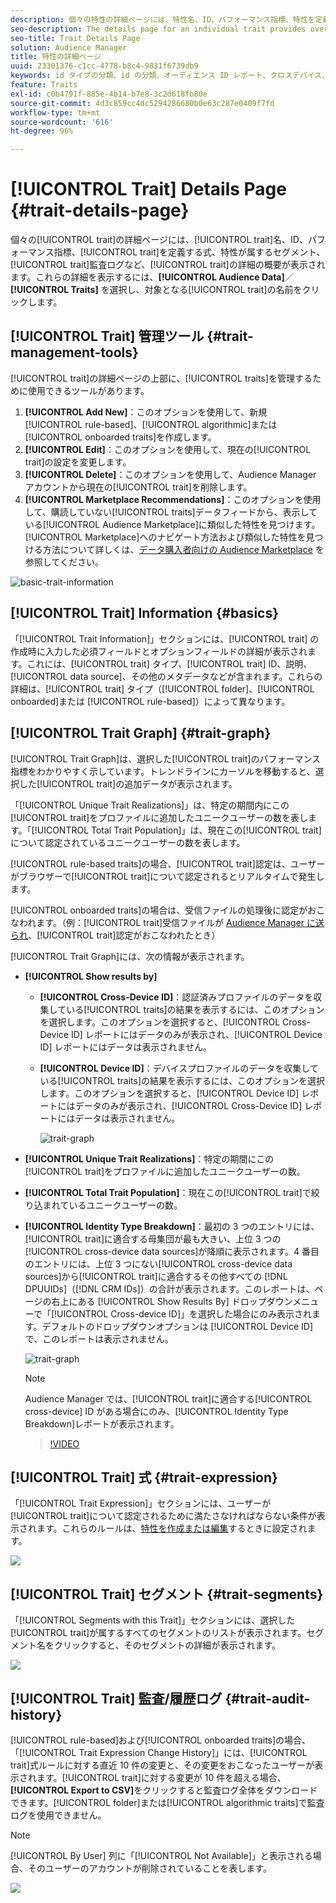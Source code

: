```yaml
---
description: 個々の特性の詳細ページには、特性名、ID、パフォーマンス指標、特性を定義する式、特性が属するセグメント、特性監査ログなどの概要が表示されます。これらの詳細を表示するには、Audience Data／Traits を選択し、対象となる特性の名前をクリックします。
seo-description: The details page for an individual trait provides overview of information like the trait name, ID, performance metrics, expressions that define the trait, segments it belongs to, and the trait audit log. To vew these details, go to Audience Data > Traits and click the name of the trait you want to work with.
seo-title: Trait Details Page
solution: Audience Manager
title: 特性の詳細ページ
uuid: 23301376-c1cc-4778-b8c4-9831f6739db9
keywords: id タイプの分類、id の分類、オーディエンス ID レポート、クロスデバイス、クロスデバイス ID、デバイス ID
feature: Traits
exl-id: c0b4791f-885e-4b14-b7e8-3c2d618fb80e
source-git-commit: 4d3c859cc4dc5294286680b0e63c287e0409f7fd
workflow-type: tm+mt
source-wordcount: '616'
ht-degree: 96%

---
```


# [!UICONTROL Trait] Details Page {#trait-details-page}

個々の[!UICONTROL trait]の詳細ページには、[!UICONTROL trait]名、ID、パフォーマンス指標、[!UICONTROL trait]を定義する式、特性が属するセグメント、[!UICONTROL trait]監査ログなど、[!UICONTROL trait]の詳細の概要が表示されます。これらの詳細を表示するには、**[!UICONTROL Audience Data]**／**[!UICONTROL Traits]** を選択し、対象となる[!UICONTROL trait]の名前をクリックします。

## [!UICONTROL Trait] 管理ツール {#trait-management-tools}

[!UICONTROL trait]の詳細ページの上部に、[!UICONTROL traits]を管理するために使用できるツールがあります。

1. **[!UICONTROL Add New]**：このオプションを使用して、新規 [!UICONTROL rule-based]、[!UICONTROL algorithmic]または[!UICONTROL onboarded traits]を作成します。
2. **[!UICONTROL Edit]**：このオプションを使用して、現在の[!UICONTROL trait]の設定を変更します。
3. **[!UICONTROL Delete]**：このオプションを使用して、Audience Manager アカウントから現在の[!UICONTROL trait]を削除します。
4. **[!UICONTROL Marketplace Recommendations]**：このオプションを使用して、購読していない[!UICONTROL traits]データフィードから、表示している[!UICONTROL Audience Marketplace]に類似した特性を見つけます。[!UICONTROL Marketplace]へのナビゲート方法および類似した特性を見つける方法について詳しくは、[データ購入者向けの Audience Marketplace](../audience-marketplace/marketplace-data-buyers/marketplace-data-buyers.md) を参照してください。

![basic-trait-information](assets/basic-trait-information.png)

## [!UICONTROL Trait] Information {#basics}

「[!UICONTROL Trait Information]」セクションには、[!UICONTROL trait] の作成時に入力した必須フィールドとオプションフィールドの詳細が表示されます。これには、[!UICONTROL trait] タイプ、[!UICONTROL trait] ID、説明、[!UICONTROL data source]、その他のメタデータなどが含まれます。これらの詳細は、[!UICONTROL trait] タイプ（[!UICONTROL folder]、[!UICONTROL onboarded]または [!UICONTROL rule-based]）によって異なります。

## [!UICONTROL Trait Graph] {#trait-graph}

[!UICONTROL Trait Graph]は、選択した[!UICONTROL trait]のパフォーマンス指標をわかりやすく示しています。トレンドラインにカーソルを移動すると、選択した[!UICONTROL trait]の追加データが表示されます。

「[!UICONTROL Unique Trait Realizations]」は、特定の期間内にこの[!UICONTROL trait]をプロファイルに追加したユニークユーザーの数を表します。「[!UICONTROL Total Trait Population]」は、現在この[!UICONTROL trait]について認定されているユニークユーザーの数を表します。

[!UICONTROL rule-based traits]の場合、[!UICONTROL trait]認定は、ユーザーがブラウザーで[!UICONTROL trait]について認定されるとリアルタイムで発生します。

[!UICONTROL onboarded traits]の場合は、受信ファイルの処理後に認定がおこなわれます。（例：[!UICONTROL trait]受信ファイルが [Audience Manager に送られ](../../faq/faq-inbound-data-ingestion.md)、[!UICONTROL trait]認定がおこなわれたとき）

[!UICONTROL Trait Graph]には、次の情報が表示されます。

* **[!UICONTROL Show results by]**
   * **[!UICONTROL Cross-Device ID]**：認証済みプロファイルのデータを収集している[!UICONTROL traits]の結果を表示するには、このオプションを選択します。このオプションを選択すると、[!UICONTROL Cross-Device ID] レポートにはデータのみが表示され、[!UICONTROL Device ID] レポートにはデータは表示されません。
   * **[!UICONTROL Device ID]**：デバイスプロファイルのデータを収集している[!UICONTROL traits]の結果を表示するには、このオプションを選択します。このオプションを選択すると、[!UICONTROL Device ID] レポートにはデータのみが表示され、[!UICONTROL Cross-Device ID] レポートにはデータは表示されません。

     ![trait-graph](assets/trait-summary.gif)

* **[!UICONTROL Unique Trait Realizations]**：特定の期間にこの[!UICONTROL trait]をプロファイルに追加したユニークユーザーの数。
* **[!UICONTROL Total Trait Population]**：現在この[!UICONTROL trait]で絞り込まれているユニークユーザーの数。

* **[!UICONTROL Identity Type Breakdown]**：最初の 3 つのエントリには、[!UICONTROL trait]に適合する母集団が最も大きい、上位 3 つの[!UICONTROL cross-device data sources]が降順に表示されます。4 番目のエントリには、上位 3 つにない[!UICONTROL cross-device data sources]から[!UICONTROL trait]に適合するその他すべての [!DNL DPUUIDs]（[!DNL CRM IDs]）の合計が表示されます。このレポートは、ページの右上にある [!UICONTROL Show Results By] ドロップダウンメニューで「[!UICONTROL Cross-device ID]」を選択した場合にのみ表示されます。デフォルトのドロップダウンオプションは [!UICONTROL Device ID] で、このレポートは表示されません。

  ![trait-graph](assets/trait-identity.png)

  >[!NOTE]
  >
  >Audience Manager では、[!UICONTROL trait]に適合する[!UICONTROL cross-device] ID がある場合にのみ、[!UICONTROL Identity Type Breakdown]レポートが表示されます。

  >[!VIDEO](https://video.tv.adobe.com/v/34081?captions=jpn)

## [!UICONTROL Trait] 式 {#trait-expression}

「[!UICONTROL Trait Expression]」セクションには、ユーザーが[!UICONTROL trait]について認定されるために満たさなければならない条件が表示されます。これらのルールは、[特性を作成または編集](../../features/traits/about-trait-builder.md)するときに設定されます。

![](assets/traitExpression.png)

## [!UICONTROL Trait] セグメント {#trait-segments}

「[!UICONTROL Segments with this Trait]」セクションには、選択した[!UICONTROL trait]が属するすべてのセグメントのリストが表示されます。セグメント名をクリックすると、そのセグメントの詳細が表示されます。

![](assets/traitSegments.png)

## [!UICONTROL Trait] 監査/履歴ログ {#trait-audit-history}

[!UICONTROL rule-based]および[!UICONTROL onboarded traits]の場合、「[!UICONTROL Trait Expression Change History]」には、[!UICONTROL trait]式ルールに対する直近 10 件の変更と、その変更をおこなったユーザーが表示されます。[!UICONTROL trait]に対する変更が 10 件を超える場合、**[!UICONTROL Export to CSV]**&#x200B;をクリックすると監査ログ全体をダウンロードできます。[!UICONTROL folder]または[!UICONTROL algorithmic traits]で監査ログを使用できません。

>[!NOTE]
>
>[!UICONTROL By User] 列に「[!UICONTROL Not Available]」と表示される場合、そのユーザーのアカウントが削除されていることを表します。

![](assets/traitHistory.png)
